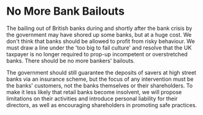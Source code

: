 No More Bank Bailouts
=====================

The bailing out of British banks during and shortly after the bank 
crisis by the government may have shored up some banks, but at a huge 
cost. We don't think that banks should be allowed to profit from risky 
behaviour. We must draw a line under the 'too big to fail culture' and 
resolve that the UK taxpayer is no longer required to prop-up 
incompetent or overstretched banks. There should be no more bankers' 
bailouts.

The government should still guarantee the deposits of savers at high 
street banks via an insurance scheme, but the focus of any intervention 
must be the banks' customers, not the banks themselves or their 
shareholders. To make it less likely that retail banks become insolvent, 
we will propose limitations on their activities and introduce personal 
liability for their directors, as well as encouraging shareholders in 
promoting safe practices.